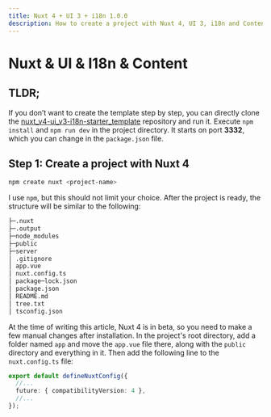```yaml
---
title: Nuxt 4 + UI 3 + i18n 1.0.0
description: How to create a project with Nuxt 4, UI 3, i18n and Content
---
```


# Nuxt & UI & I18n & Content

## TLDR;

If you don’t want to create the template step by step, you can directly clone the [nuxt_v4-ui_v3-i18n-starter_template](https://github.com/howbizarre/nuxt_v4-ui_v3-i18n-starter_template) repository and run it. Execute `npm install` and `npm run dev` in the project directory. It starts on port **3332**, which you can change in the `package.json` file.

## Step 1: Create a project with Nuxt 4

```bash
npm create nuxt <project-name>
```

I use `npm`, but this should not limit your choice. After the project is ready, the structure will be similar to the following:

```bash
├─.nuxt
├─.output
├─node_modules
├─public
├─server
│ .gitignore
│ app.vue
│ nuxt.config.ts
│ package─lock.json
│ package.json
│ README.md
│ tree.txt
│ tsconfig.json
```

At the time of writing this article, Nuxt 4 is in beta, so you need to make a few manual changes after installation. In the project's root directory, add a folder named `app` and move the `app.vue` file there, along with the `public` directory and everything in it. Then add the following line to the `nuxt.config.ts` file:
  
  ```ts
  export default defineNuxtConfig({
    //...
    future: { compatibilityVersion: 4 },
    //...
  });